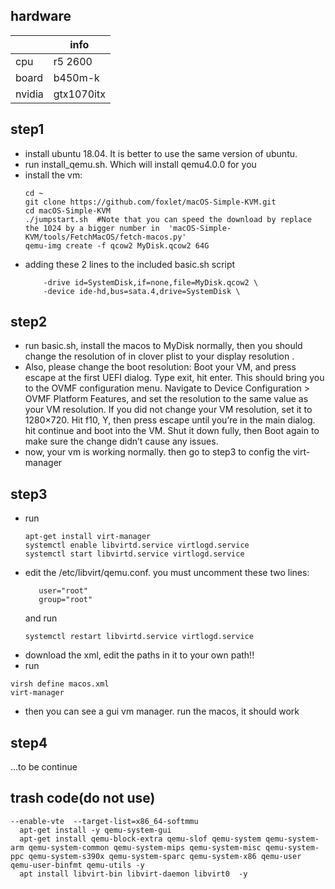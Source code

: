 ## hardware

|      |  info                                              |
| -------- | ----------------------------------------------------- |
| cpu | r5 2600                 |
| board | b450m-k            |
| nvidia | gtx1070itx          |

## 
## step1
* install ubuntu 18.04. It is better to use the same version of ubuntu.
* run install_qemu.sh. Which will install qemu4.0.0 for you
* install the vm:
    ```text
    cd ~
    git clone https://github.com/foxlet/macOS-Simple-KVM.git
    cd macOS-Simple-KVM
    ./jumpstart.sh  #Note that you can speed the download by replace the 1024 by a bigger number in  'macOS-Simple-KVM/tools/FetchMacOS/fetch-macos.py'
    qemu-img create -f qcow2 MyDisk.qcow2 64G
    ```
* adding these 2 lines to the included basic.sh script
     ```text
         -drive id=SystemDisk,if=none,file=MyDisk.qcow2 \
         -device ide-hd,bus=sata.4,drive=SystemDisk \
     ```
## 
## step2
* run basic.sh, install the macos to MyDisk normally, then you should change the resolution of in clover plist to your display resolution .
* Also, please change the boot resolution: 
Boot your VM, and press escape at the first UEFI dialog. Type exit, hit enter. This should bring you to the OVMF configuration menu. Navigate to Device Configuration > OVMF Platform Features, and set the resolution to the same value as your VM resolution. If you did not change your VM resolution, set it to 1280×720. Hit f10, Y, then press escape until you’re in the main dialog. hit continue and boot into the VM. Shut it down fully, then Boot again to make sure the change didn’t cause any issues.
* now, your vm is working normally. then go to step3 to config the virt-manager


## 
## step3
* run
  ```text
  apt-get install virt-manager
  systemctl enable libvirtd.service virtlogd.service
  systemctl start libvirtd.service virtlogd.service
  ```
* edit the /etc/libvirt/qemu.conf. you must uncomment these two lines:
   ```text
      user="root"
      group="root"
   ```
   and run 
   ```text
   systemctl restart libvirtd.service virtlogd.service
   ```
* download the xml, edit the paths in it to your own path!!
* run 
 ```text
 virsh define macos.xml
 virt-manager
 ```
* then you can see a gui vm manager. run the macos, it should work



## 
## step4
...to be continue










## 
## trash code(do not use)
```text
--enable-vte  --target-list=x86_64-softmmu
  apt-get install -y qemu-system-gui
  apt-get install qemu-block-extra qemu-slof qemu-system qemu-system-arm qemu-system-common qemu-system-mips qemu-system-misc qemu-system-ppc qemu-system-s390x qemu-system-sparc qemu-system-x86 qemu-user qemu-user-binfmt qemu-utils -y
  apt install libvirt-bin libvirt-daemon libvirt0  -y
```
